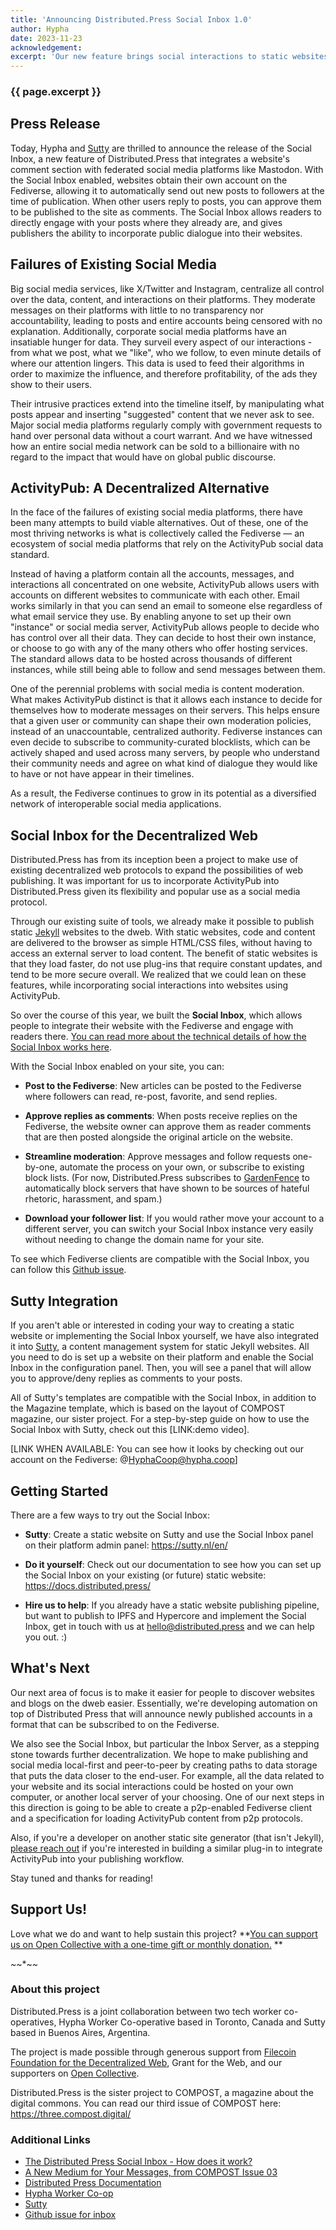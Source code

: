 ```yaml
---
title: 'Announcing Distributed.Press Social Inbox 1.0'
author: Hypha
date: 2023-11-23
acknowledgement: 
excerpt: 'Our new feature brings social interactions to static websites on the decentralized web.'
---
```


  
### {{ page.excerpt }}
  

## Press Release

Today, Hypha and [Sutty](https://sutty.nl/) are thrilled to announce the release of the Social Inbox, a new feature of Distributed.Press that integrates a website's comment section with federated social media platforms like Mastodon. With the Social Inbox enabled, websites obtain their own account on the Fediverse, allowing it to automatically send out new posts to followers at the time of publication. When other users reply to posts, you can approve them to be published to the site as comments. The Social Inbox allows readers to directly engage with your posts where they already are, and gives publishers the ability to incorporate public dialogue into their websites.

## Failures of Existing Social Media

Big social media services, like X/Twitter and Instagram, centralize all control over the data, content, and interactions on their platforms. They moderate messages on their platforms with little to no transparency nor accountability, leading to posts and entire accounts being censored with no explanation. Additionally, corporate social media platforms have an insatiable hunger for data. They surveil every aspect of our interactions - from what we post, what we "like", who we follow, to even minute details of where our attention lingers. This data is used to feed their algorithms in order to maximize the influence, and therefore profitability, of the ads they show to their users. 

Their intrusive practices extend into the timeline itself, by manipulating what posts appear and inserting "suggested" content that we never ask to see. Major social media platforms regularly comply with government requests to hand over personal data without a court warrant. And we have witnessed how an entire social media network can be sold to a billionaire with no regard to the impact that would have on global public discourse. 

## ActivityPub: A Decentralized Alternative

In the face of the failures of existing social media platforms, there have been many attempts to build viable alternatives. Out of these, one of the most thriving networks is what is collectively called the Fediverse — an ecosystem of social media platforms that rely on the ActivityPub social data standard. 

Instead of having a platform contain all the accounts, messages, and interactions all concentrated on one website, ActivityPub allows users with accounts on different websites to communicate with each other. Email works similarly in that you can send an email to someone else regardless of what email service they use. By enabling anyone to set up their own "instance" or social media server, ActivityPub allows people to decide who has control over all their data. They can decide to host their own instance, or choose to go with any of the many others who offer hosting services. The standard allows data to be hosted across thousands of different instances, while still being able to follow and send messages between them. 

One of the perennial problems with social media is content moderation. What makes ActivityPub distinct is that it allows each instance to decide for themselves how to moderate messages on their servers. This helps ensure that a given user or community can shape their own moderation policies, instead of an unaccountable, centralized authority. Fediverse instances can even decide to subscribe to community-curated blocklists, which can be actively shaped and used across many servers, by people who understand their community needs and agree on what kind of dialogue they would like to have or not have appear in their timelines.

As a result, the Fediverse continues to grow in its potential as a diversified network of interoperable social media applications.

## Social Inbox for the Decentralized Web

Distributed.Press has from its inception been a project to make use of existing decentralized web protocols to expand the possibilities of web publishing. It was important for us to incorporate ActivityPub into Distributed.Press given its flexibility and popular use as a social media protocol. 

Through our existing suite of tools, we already make it possible to publish static [Jekyll](https://jekyllrb.com/) websites to the dweb. With static websites, code and content are delivered to the browser as simple HTML/CSS files, without having to access an external server to load content. The benefit of static websites is that they load faster, do not use plug-ins that require constant updates, and tend to be more secure overall. We realized that we could lean on these features, while incorporating social interactions into websites using ActivityPub. 

So over the course of this year, we built the **Social Inbox**, which allows people to integrate their website with the Fediverse and engage with readers there. [You can read more about the technical details of how the Social Inbox works here](https://blog.mauve.moe/posts/distributed-press-social-inbox#how-the-inbox-works). 

With the Social Inbox enabled on your site, you can:

* **Post to the Fediverse**: New articles can be posted to the Fediverse where followers can read, re-post, favorite, and send replies.

* **Approve replies as comments**: When posts receive replies on the Fediverse, the website owner can approve them as reader comments that are then posted alongside the original article on the website.

* **Streamline moderation**: Approve messages and follow requests one-by-one, automate the process on your own, or subscribe to existing block lists. (For now, Distributed.Press subscribes to [GardenFence](https://github.com/gardenfence/blocklist/tree/main) to automatically block servers that have shown to be sources of hateful rhetoric, harassment, and spam.) 

* **Download your follower list**: If you would rather move your account to a different server, you can switch your Social Inbox instance very easily without needing to change the domain name for your site.

To see which Fediverse clients are compatible with the Social Inbox, you can follow this [Github issue](https://github.com/hyphacoop/social.distributed.press/issues/24).

## Sutty Integration

If you aren't able or interested in coding your way to creating a static website or implementing the Social Inbox yourself, we have also integrated it into [Sutty](https://sutty.nl/en), a content management system for static Jekyll websites. All you need to do is set up a website on their platform and enable the Social Inbox in the configuration panel. Then, you will see a panel that will allow you to approve/deny replies as comments to your posts.

All of Sutty's templates are compatible with the Social Inbox, in addition to the Magazine template, which is based on the layout of COMPOST magazine, our sister project. For a step-by-step guide on how to use the Social Inbox with Sutty, check out this [LINK:demo video].

[LINK WHEN AVAILABLE: You can see how it looks by checking out our account on the Fediverse: @HyphaCoop@hypha.coop]

## Getting Started

There are a few ways to try out the Social Inbox:

* **Sutty**: Create a static website on Sutty and use the Social Inbox panel on their platform admin panel: https://sutty.nl/en/

* **Do it yourself**: Check out our documentation to see how you can set up the Social Inbox on your existing (or future) static website: https://docs.distributed.press/

* **Hire us to help**: If you already have a static website publishing pipeline, but want to publish to IPFS and Hypercore and implement the Social Inbox, get in touch with us at hello@distributed.press and we can help you out. :)

## What's Next

Our next area of focus is to make it easier for people to discover websites and blogs on the dweb easier. Essentially, we're developing automation on top of Distributed Press that will announce newly published accounts in a format that can be subscribed to on the Fediverse. 

We also see the Social Inbox, but particular the Inbox Server, as a stepping stone towards further decentralization. We hope to make publishing and social media local-first and peer-to-peer by creating paths to data storage that puts the data closer to the end-user. For example, all the data related to your website and its social interactions could be hosted on your own computer, or another local server of your choosing. One of our next steps in this direction is going to be able to create a p2p-enabled Fediverse client and a specification for loading ActivityPub content from p2p protocols.

Also, if you're a developer on another static site generator (that isn't Jekyll), [please reach out](mailto:hello@distributed.press) if you're interested in building a similar plug-in to integrate ActivityPub into your publishing workflow.

Stay tuned and thanks for reading! 

## Support Us!

Love what we do and want to help sustain this project? **[You can support us on Open Collective with a one-time gift or monthly donation.](https://opencollective.com/compost) **

*~*~*~*~*

### About this project
Distributed.Press is a joint collaboration between two tech worker co-operatives, Hypha Worker Co-operative based in Toronto, Canada and Sutty based in Buenos Aires, Argentina.

The project is made possible through generous support from [Filecoin Foundation for the Decentralized Web](https://ffdweb.org/), Grant for the Web, and our supporters on [Open Collective](https://opencollective.com/compost). 

Distributed.Press is the sister project to COMPOST, a magazine about the digital commons. You can read our third issue of COMPOST here: https://three.compost.digital/

### Additional Links
* [The Distributed Press Social Inbox - How does it work?](https://blog.mauve.moe/posts/distributed-press-social-inbox)
* [A New Medium for Your Messages, from COMPOST Issue 03](https://three.compost.digital/distributed-press-a-new-medium-for-your-messages/)
* [Distributed Press Documentation](https://docs.distributed.press/)
* [Hypha Worker Co-op](https://hypha.coop)
* [Sutty](https://sutty.nl/en/)
* [Github issue for inbox](https://github.com/hyphacoop/distributed-press-organizing/issues/87)

